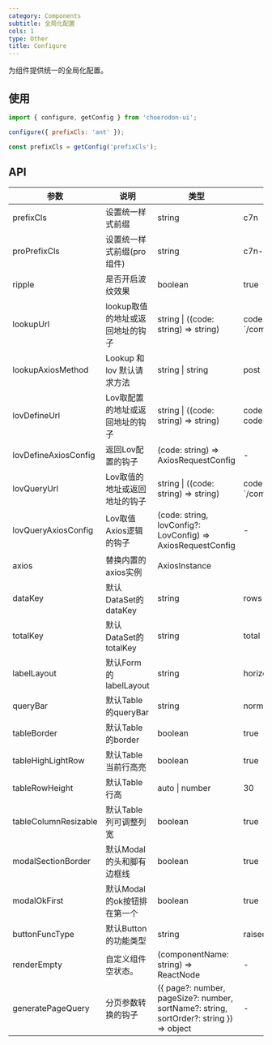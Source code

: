 ```yaml
---
category: Components
subtitle: 全局化配置
cols: 1
type: Other
title: Configure
---
```


为组件提供统一的全局化配置。

## 使用

```jsx
import { configure, getConfig } from 'choerodon-ui';

configure({ prefixCls: 'ant' });

const prefixCls = getConfig('prefixCls');
```

## API

| 参数 | 说明 | 类型 | 默认值 |
| --- | --- | --- | --- |
| prefixCls | 设置统一样式前缀 | string | c7n |
| proPrefixCls | 设置统一样式前缀(pro组件) | string | c7n-pro |
| ripple | 是否开启波纹效果 | boolean | true |
| lookupUrl | lookup取值的地址或返回地址的钩子 | string \| ((code: string) => string) | code => \`/common/code/${code}/\` |
| lookupAxiosMethod | Lookup 和 lov 默认请求方法 | string \| string | post |
| lovDefineUrl | Lov取配置的地址或返回地址的钩子 | string \| ((code: string) => string) | code => \`/sys/lov/lov_define?code=${code}\` |
| lovDefineAxiosConfig | 返回Lov配置的钩子 | (code: string) => AxiosRequestConfig | - |
| lovQueryUrl | Lov取值的地址或返回地址的钩子 | string \| ((code: string) => string) | code => \`/common/lov/dataset/${code}\` |
| lovQueryAxiosConfig | Lov取值Axios逻辑的钩子 | (code: string, lovConfig?: LovConfig) => AxiosRequestConfig | - |
| axios | 替换内置的axios实例 | AxiosInstance |  |
| dataKey | 默认DataSet的dataKey | string | rows |
| totalKey | 默认DataSet的totalKey | string | total |
| labelLayout | 默认Form的labelLayout | string | horizontal |
| queryBar | 默认Table的queryBar | string | normal |
| tableBorder | 默认Table的border | boolean | true |
| tableHighLightRow | 默认Table当前行高亮 | boolean | true |
| tableRowHeight | 默认Table行高 | auto \| number | 30 |
| tableColumnResizable | 默认Table列可调整列宽 | boolean | true |
| modalSectionBorder | 默认Modal的头和脚有边框线 | boolean | true |
| modalOkFirst | 默认Modal的ok按钮排在第一个 | boolean | true |
| buttonFuncType | 默认Button的功能类型 | string | raised |
| renderEmpty | 自定义组件空状态。 | (componentName: string) => ReactNode | - |
| generatePageQuery | 分页参数转换的钩子 | ({ page?: number, pageSize?: number, sortName?: string, sortOrder?: string }) => object | - |
